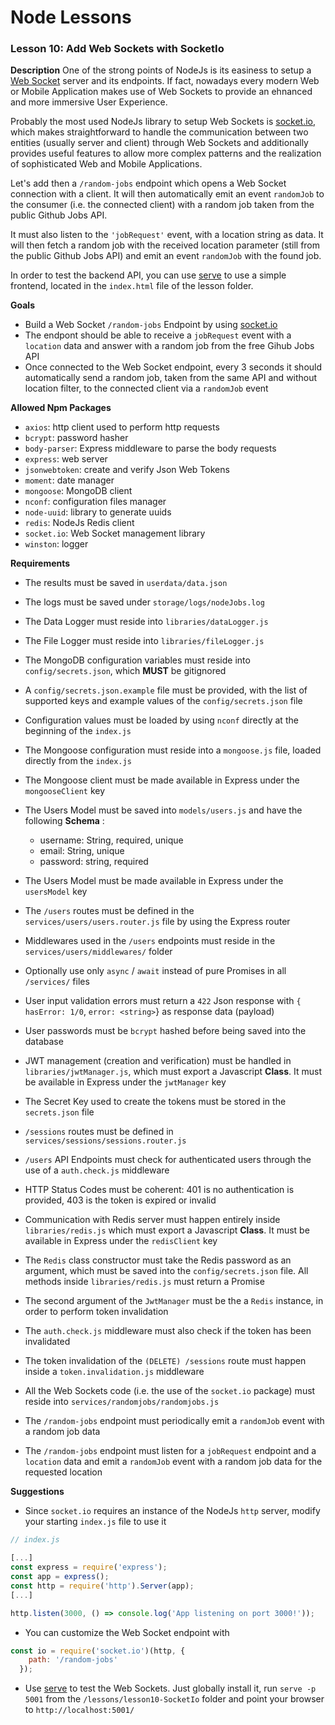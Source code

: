 # Node Lessons

### Lesson 10: Add Web Sockets with SocketIo

**Description**
One of the strong points of NodeJs is its easiness to setup a [Web Socket](https://en.wikipedia.org/wiki/WebSocket) server and its endpoints.
If fact, nowadays every modern Web or Mobile Application makes use of Web Sockets to provide an ehnanced and more immersive User Experience.

Probably the most used NodeJs library to setup Web Sockets is [socket.io](https://github.com/socketio/socket.io), which makes straightforward to handle the communication between two entities (usually server and client) through Web Sockets and additionally provides useful features to allow more complex patterns and the realization of sophisticated Web and Mobile Applications.

Let's add then a `/random-jobs` endpoint which opens a Web Socket connection with a client.
It will then automatically emit an event `randomJob` to the consumer (i.e. the connected client) with a random job taken from the public Github Jobs API.

It must also listen to the `'jobRequest'` event, with a location string as data.
It will then fetch a random job with the received location parameter (still from the public Github Jobs API) and emit an event `randomJob` with the found job.

In order to test the backend API, you can use [serve](https://github.com/zeit/serve) to use a simple frontend, located in the `index.html` file of the lesson folder.

**Goals**
- Build a Web Socket `/random-jobs` Endpoint by using [socket.io](https://socket.io/)
- The endpont should be able to receive a `jobRequest` event with a `location` data and answer with a random job from the free Gihub Jobs API
- Once connected to the Web Socket endpoint, every 3 seconds it should automatically send a random job, taken from the same API and without location filter, to the connected client via a `randomJob` event

**Allowed Npm Packages**
- `axios`: http client used to perform http requests
- `bcrypt`: password hasher
- `body-parser`: Express middleware to parse the body requests
- `express`: web server
- `jsonwebtoken`: create and verify Json Web Tokens
- `moment`: date manager
- `mongoose`: MongoDB client
- `nconf`: configuration files manager
- `node-uuid`: library to generate uuids
- `redis`: NodeJs Redis client
- `socket.io`: Web Socket management library
- `winston`: logger

**Requirements**
- The results must be saved in `userdata/data.json`
- The logs must be saved under `storage/logs/nodeJobs.log`
- The Data Logger must reside into `libraries/dataLogger.js`
- The File Logger must reside into `libraries/fileLogger.js`
- The MongoDB configuration variables must reside into `config/secrets.json`, which **MUST** be gitignored
- A `config/secrets.json.example` file must be provided, with the list of supported keys and example values of the `config/secrets.json` file
- Configuration values must be loaded by using `nconf` directly at the beginning of the `index.js`
- The Mongoose configuration must reside into a `mongoose.js` file, loaded directly from the `index.js`
- The Mongoose client must be made available in Express under the `mongooseClient` key
- The Users Model must be saved into `models/users.js` and have the following __Schema__ :

  - username: String, required, unique
  - email: String, unique
  - password: string, required

- The Users Model must be made available in Express under the `usersModel` key
- The `/users` routes must be defined in the `services/users/users.router.js` file by using the Express router
- Middlewares used in the `/users` endpoints must reside in the `services/users/middlewares/` folder
- Optionally use only `async` / `await` instead of pure Promises in all `/services/` files
- User input validation errors must return a `422` Json response with `{ hasError: 1/0`, `error: <string>`} as response data (payload)
- User passwords must be `bcrypt` hashed before being saved into the database
- JWT management (creation and verification) must be handled in `libraries/jwtManager.js`, which must export a Javascript **Class**. It must be available in Express under the `jwtManager` key
- The Secret Key used to create the tokens must be stored in the `secrets.json` file
- `/sessions` routes must be defined in `services/sessions/sessions.router.js`
- `/users` API Endpoints must check for authenticated users through the use of a `auth.check.js` middleware
- HTTP Status Codes must be coherent: 401 is no authentication is provided, 403 is the token is expired or invalid
- Communication with Redis server must happen entirely inside `libraries/redis.js` which must export a Javascript **Class**. It must be available in Express under the `redisClient` key
- The `Redis` class constructor must take the Redis password as an argument, which must be saved into the `config/secrets.json` file. All methods inside `libraries/redis.js` must return a Promise
- The second argument of the `JwtManager` must be the a `Redis` instance, in order to perform token invalidation
- The `auth.check.js` middleware must also check if the token has been invalidated
- The token invalidation of the `(DELETE) /sessions` route must happen inside a `token.invalidation.js` middleware
- All the Web Sockets code (i.e. the use of the `socket.io` package) must reside into `services/randomjobs/randomjobs.js`
- The `/random-jobs` endpoint must periodically emit a `randomJob` event with a random job data
- The `/random-jobs` endpoint must listen for a `jobRequest` endpoint and a `location` data and emit a `randomJob` event with a random job data for the requested location

**Suggestions**
- Since `socket.io` requires an instance of the NodeJs `http` server, modify your starting `index.js` file to use it

```js
// index.js

[...]
const express = require('express');
const app = express();
const http = require('http').Server(app);
[...]

http.listen(3000, () => console.log('App listening on port 3000!'));
```

- You can customize the Web Socket endpoint with

```js
const io = require('socket.io')(http, {
    path: '/random-jobs'
  });
```

- Use [serve](https://github.com/zeit/serve) to test the Web Sockets. Just globally install it, run `serve -p 5001` from the `/lessons/lesson10-SocketIo` folder and point your browser to `http://localhost:5001/`
